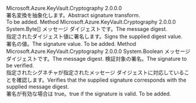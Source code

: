 <Type Name="ISignatureTransform" FullName="Microsoft.Azure.KeyVault.Cryptography.ISignatureTransform">
  <TypeSignature Language="C#" Value="public interface ISignatureTransform" />
  <TypeSignature Language="ILAsm" Value=".class public interface auto ansi abstract ISignatureTransform" />
  <TypeSignature Language="DocId" Value="T:Microsoft.Azure.KeyVault.Cryptography.ISignatureTransform" />
  <TypeSignature Language="VB.NET" Value="Public Interface ISignatureTransform" />
  <TypeSignature Language="F#" Value="type ISignatureTransform = interface" />
  <AssemblyInfo>
    <AssemblyName>Microsoft.Azure.KeyVault.Cryptography</AssemblyName>
    <AssemblyVersion>2.0.0.0</AssemblyVersion>
  </AssemblyInfo>
  <Interfaces />
  <Docs>
    <summary>
            <span data-ttu-id="cc629-101">署名変換を抽象化します。</span><span class="sxs-lookup"><span data-stu-id="cc629-101">Abstract signature transform.</span></span>
            </summary>
    <remarks>To be added.</remarks>
  </Docs>
  <Members>
    <Member MemberName="Sign">
      <MemberSignature Language="C#" Value="public byte[] Sign (byte[] digest);" />
      <MemberSignature Language="ILAsm" Value=".method public hidebysig newslot virtual instance unsigned int8[] Sign(unsigned int8[] digest) cil managed" />
      <MemberSignature Language="DocId" Value="M:Microsoft.Azure.KeyVault.Cryptography.ISignatureTransform.Sign(System.Byte[])" />
      <MemberSignature Language="VB.NET" Value="Public Function Sign (digest As Byte()) As Byte()" />
      <MemberSignature Language="F#" Value="abstract member Sign : byte[] -&gt; byte[]" Usage="iSignatureTransform.Sign digest" />
      <MemberType>Method</MemberType>
      <AssemblyInfo>
        <AssemblyName>Microsoft.Azure.KeyVault.Cryptography</AssemblyName>
        <AssemblyVersion>2.0.0.0</AssemblyVersion>
      </AssemblyInfo>
      <ReturnValue>
        <ReturnType>System.Byte[]</ReturnType>
      </ReturnValue>
      <Parameters>
        <Parameter Name="digest" Type="System.Byte[]" />
      </Parameters>
      <Docs>
        <param name="digest"><span data-ttu-id="cc629-102">メッセージ ダイジェストです。</span><span class="sxs-lookup"><span data-stu-id="cc629-102">The message digest.</span></span></param>
        <summary>
            <span data-ttu-id="cc629-103">指定されたダイジェスト値に署名します。</span><span class="sxs-lookup"><span data-stu-id="cc629-103">Signs the supplied digest value.</span></span>
            </summary>
        <returns><span data-ttu-id="cc629-104">署名の値。</span><span class="sxs-lookup"><span data-stu-id="cc629-104">The signature value.</span></span></returns>
        <remarks>To be added.</remarks>
      </Docs>
    </Member>
    <Member MemberName="Verify">
      <MemberSignature Language="C#" Value="public bool Verify (byte[] digest, byte[] signature);" />
      <MemberSignature Language="ILAsm" Value=".method public hidebysig newslot virtual instance bool Verify(unsigned int8[] digest, unsigned int8[] signature) cil managed" />
      <MemberSignature Language="DocId" Value="M:Microsoft.Azure.KeyVault.Cryptography.ISignatureTransform.Verify(System.Byte[],System.Byte[])" />
      <MemberSignature Language="VB.NET" Value="Public Function Verify (digest As Byte(), signature As Byte()) As Boolean" />
      <MemberSignature Language="F#" Value="abstract member Verify : byte[] * byte[] -&gt; bool" Usage="iSignatureTransform.Verify (digest, signature)" />
      <MemberType>Method</MemberType>
      <AssemblyInfo>
        <AssemblyName>Microsoft.Azure.KeyVault.Cryptography</AssemblyName>
        <AssemblyVersion>2.0.0.0</AssemblyVersion>
      </AssemblyInfo>
      <ReturnValue>
        <ReturnType>System.Boolean</ReturnType>
      </ReturnValue>
      <Parameters>
        <Parameter Name="digest" Type="System.Byte[]" />
        <Parameter Name="signature" Type="System.Byte[]" />
      </Parameters>
      <Docs>
        <param name="digest"><span data-ttu-id="cc629-105">メッセージ ダイジェストです。</span><span class="sxs-lookup"><span data-stu-id="cc629-105">The message digest.</span></span></param>
        <param name="signature"><span data-ttu-id="cc629-106">検証対象の署名。</span><span class="sxs-lookup"><span data-stu-id="cc629-106">The signature to be verified.</span></span></param>
        <summary>
            <span data-ttu-id="cc629-107">指定されたシグネチャが指定されたメッセージ ダイジェストに対応していることを確認します。</span><span class="sxs-lookup"><span data-stu-id="cc629-107">Verifies that the supplied signature corresponds with the supplied message digest.</span></span>
            </summary>
        <returns><span data-ttu-id="cc629-108">署名が有効な場合は true。</span><span class="sxs-lookup"><span data-stu-id="cc629-108">true if the signature is valid.</span></span></returns>
        <remarks>To be added.</remarks>
      </Docs>
    </Member>
  </Members>
</Type>
